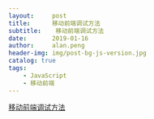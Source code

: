 ```yaml
---
layout:     post
title:      移动前端调试方法
subtitle:    移动前端调试方法
date:       2019-01-16
author:     alan.peng
header-img: img/post-bg-js-version.jpg
catalog: true
tags:
    - JavaScript
    - 移动前端
---
```





[移动前端调试方法](http://coderlt.coding.me/2017/08/07/mobile-web-debug/)